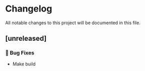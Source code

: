 # Changelog

All notable changes to this project will be documented in this file.

## [unreleased]

### 🐛 Bug Fixes

- Make build

<!-- generated by git-cliff -->
